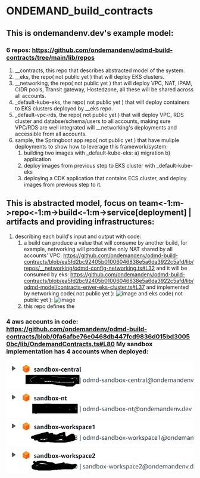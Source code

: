 # ONDEMAND_build_contracts

## This is ondemandenv.dev's example model:


###  6 repos: https://github.com/ondemandenv/odmd-build-contracts/tree/main/lib/repos
  1) __contracts, this repo that describes abstracted model of the system.
  2) __eks, the repo( not public yet ) that will deploy EKS clusters.
  3) __networking, the repo( not public yet ) that will deploy VPC, NAT, IPAM, CIDR pools, Transit gateway, Hostedzone, all these will be shared across all accounts.
  4) _default-kube-eks, the repo( not public yet ) that will deploy containers to EKS clusters deployed by __eks repo.
  5) _default-vpc-rds, the repo( not public yet ) that will deploy VPC, RDS cluster and databse/schema/users to all accounts, making sure VPC/RDS are well integrated will __networking's deployments and accessible from all accounts.
  6) sample, the Springboot app repo( not public yet ) that have muliple deployments to show how to leverage this framework/system:
      1) building two images with _default-kube-eks:
           a) migration
           b) application
      2) deploy images from previous step to EKS cluster with _default-kube-eks
      3) deploying a CDK application that contains ECS cluster, and deploy images from previous step to it.
## This is abstracted model, focus on team<-1:m->repo<-1:m->build<-1:m->service[deployment] | artifacts and providing infrastructures:
  1) describing each build's input and output with code:
      1) a build can produce a value that will consume by another build, for example, networking will produce the only NAT shared by all accounts' VPC: https://github.com/ondemandenv/odmd-build-contracts/blob/ea5fd2bc92405b01006046838e5a6da3922c5afd/lib/repos/__networking/odmd-config-networking.ts#L32 and it will be consumed by eks: https://github.com/ondemandenv/odmd-build-contracts/blob/ea5fd2bc92405b01006046838e5a6da3922c5afd/lib/odmd-model/contracts-enver-eks-cluster.ts#L37 and implemented by networking code( not public yet ):  ![image](https://github.com/ondemandenv/odmd-build-contracts/assets/31018304/c84c59fe-0f1e-4700-bb9c-b0b463ca1b16) and eks code( not public yet ): ![image](https://github.com/ondemandenv/odmd-build-contracts/assets/31018304/3cc4fcce-7030-43f0-a155-af83d9985d7d)
      2) this repo defines the 



### 4 aws accounts in code: https://github.com/ondemandenv/odmd-build-contracts/blob/0fa6afbe76e0468db447fcd9836d015bd30050bc/lib/OndemandContracts.ts#L80 My sandbox implementation has 4 accounts when deployed:
![img.png](img.png)
